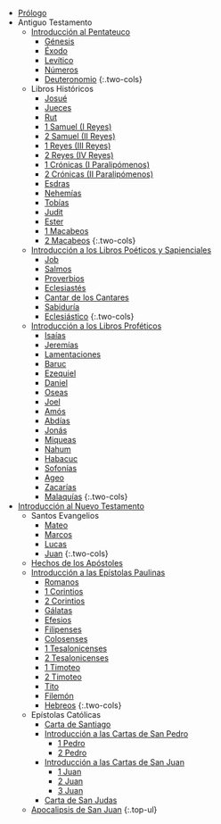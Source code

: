 
- [Prólogo](prologo)
- Antiguo Testamento
   - [Introducción al Pentateuco](pentateuco)
      - [Génesis](genesis)
      - [Éxodo](exodo)
      - [Levítico](levitico)
      - [Números](numeros)
      - [Deuteronomio](deuteronomio)
      {:.two-cols}
   - Libros Históricos
      - [Josué](josue)
      - [Jueces](jueces)
      - [Rut](rut)
      - [1 Samuel (I&nbsp;Reyes)](1-samuel)
      - [2 Samuel (II&nbsp;Reyes)](2-samuel)
      - [1 Reyes (III&nbsp;Reyes)](1-reyes)
      - [2 Reyes (IV&nbsp;Reyes)](2-reyes)
      - [1 Crónicas (I&nbsp;Paralipómenos)](1-cronicas)
      - [2 Crónicas (II&nbsp;Paralipómenos)](2-cronicas)
      - [Esdras](esdras)
      - [Nehemías](nehemias)
      - [Tobías](tobias)
      - [Judit](judit)
      - [Ester](ester)
      - [1 Macabeos](1-macabeos)
      - [2 Macabeos](2-macabeos)
      {:.two-cols}
   - [Introducción a los Libros Poéticos y Sapienciales](libros-poeticos-y-sapienciales)
      - [Job](job)
      - [Salmos](salmos)
      - [Proverbios](proverbios)
      - [Eclesiastés](eclesiastes)
      - [Cantar de los Cantares](cantar-de-los-cantares)
      - [Sabiduría](sabiduria)
      - [Eclesiástico](eclesiastico)
      {:.two-cols}
   - [Introducción a los Libros Proféticos](libros-profeticos)
      - [Isaías](isaias)
      - [Jeremías](jeremias)
      - [Lamentaciones](lamentaciones)
      - [Baruc](baruc)
      - [Ezequiel](ezequiel)
      - [Daniel](daniel)
      - [Oseas](oseas)
      - [Joel](joel)
      - [Amós](amos)
      - [Abdías](abdias)
      - [Jonás](jonas)
      - [Miqueas](miqueas)
      - [Nahum](nahum)
      - [Habacuc](habacuc)
      - [Sofonías](sofonias)
      - [Ageo](ageo)
      - [Zacarías](zacarias)
      - [Malaquías](malaquias)
      {:.two-cols}
- [Introducción al Nuevo Testamento](nuevo-testamento)
   - Santos Evangelios
      - [Mateo](mateo)
      - [Marcos](marcos)
      - [Lucas](lucas)
      - [Juan](juan)
      {:.two-cols}
   - [Hechos de los Apóstoles](hechos)
   - [Introducción a las Epístolas Paulinas](epistolas-paulinas)
      - [Romanos](romanos)
      - [1 Corintios](1-corintios)
      - [2 Corintios](2-corintios)
      - [Gálatas](galatas)
      - [Efesios](efesios)
      - [Filipenses](filipenses)
      - [Colosenses](colosenses)
      - [1 Tesalonicenses](1-tesalonicenses)
      - [2 Tesalonicenses](2-tesalonicenses)
      - [1 Timoteo](1-timoteo)
      - [2 Timoteo](2-timoteo)
      - [Tito](tito)
      - [Filemón](filemon)
      - [Hebreos](hebreos)
      {:.two-cols}
   - Epístolas Católicas
      - [Carta de Santiago](santiago)
      - [Introducción a las Cartas de San Pedro](cartas-de-san-pedro)
         - [1 Pedro](1-pedro)
         - [2 Pedro](2-pedro)
      - [Introducción a las Cartas de San Juan](cartas-de-san-juan)
         - [1 Juan](1-juan)
         - [2 Juan](2-juan)
         - [3 Juan](3-juan)
      - [Carta de San Judas](judas)
   - [Apocalipsis de San Juan](apocalipsis)
{:.top-ul}
